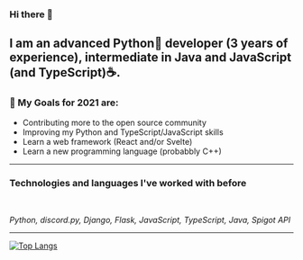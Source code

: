 ### Hi there 👋

## I am an advanced Python🐍 developer (3 years of experience), intermediate in Java and JavaScript (and TypeScript)☕.

### 🎉 My Goals for 2021 are:
- Contributing more to the open source community
- Improving my Python and TypeScript/JavaScript skills
- Learn a web framework (React and/or Svelte)
- Learn a new programming language (probabbly C++)

---

### Technologies and languages I've worked with before

<br>

*Python, discord.py, Django, Flask, JavaScript, TypeScript, Java, Spigot API*

---

[![Top Langs](https://github-readme-stats.vercel.app/api/top-langs/?username=marzeq&layout=compact&theme=dark)](https://github-readme-stats.vercel.app/api/top-langs/?username=marzeq&layout=compact&theme=dark)
